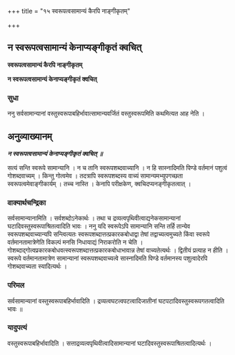 +++
title = "१५ स्वरूपत्वसामान्यं कैरपि नाङ्गीकृतम्"

+++


## न स्वरूपत्वसामान्यं केनाप्यङ्गीकृतं क्वचित्

**स्वरूपत्वसामान्यं कैरपि नाङ्गीकृतम्**

**न स्वरूपत्वसामान्यं केनाप्यङ्गीकृतं क्वचित्**

### **सुधा**

ननु सर्वसामान्यानां वस्तुस्वरूपाबहिर्भावात्सामान्यवर्जितं वस्तुस्वरूपमिति कथमित्यत आह नेति ।

## **अनुव्याख्यानम्**

***न स्वरूपत्वसामान्यं केनाप्यङ्गीकृतं क्वचित् ॥***

सत्यं सन्ति स्वरूपे सामान्यानि । न च तानि स्वरूपशब्दवाच्यानि । न हि सास्नादिमति पिण्डे वर्तमानं पशुत्वं गोशब्दवाच्यम् । किन्तु गोत्वमेव । तदत्रापि स्वरूपशब्दस्य वाच्यं सामान्यमभ्युपगच्छता स्वरूपत्वमेवाङ्गीकार्यम् । तच्च नास्ति । केनापि परीक्षकेण, क्वचिदप्यनङ्गीकृतत्वात् ।

### **वाक्यार्थचन्द्रिका**

सर्वसामान्यानामिति । सर्वशब्दोऽनेकार्थः । तथा च द्रव्यत्वपृथिवीत्वाद्यनेकसामान्यानां घटादिवस्तुस्वरूपाश्रितत्वादिति भावः । ननु यदि स्वरूपेऽपि सामान्यानि सन्ति तर्हि तान्येव स्वरूपशब्दवाच्यान्यपि सन्त्वित्यतः स्वरूपशब्दात्तत्प्रकारकबोधाद्वा तेषां तद्वाच्यत्वमुच्यते किंवा स्वरूपे वर्तमानतामात्रेणेति विकल्पं मनसि निधायाद्यं निराकरोति न चेति । गोशब्दाद्गोत्वप्रकारकबोधवत्स्वरूपशब्दात्तत्प्रकारकबोधाभावान्न तेषां वाच्यतेत्यर्थः । द्वितीयं प्रत्याह न हीति । स्वरूपे वर्तमानतामात्रेण सामान्यानां स्वरूपशब्दवाच्यत्वे सास्नादिमति पिण्डे वर्तमानस्य पशुत्वादेरपि गोशब्दवाच्यता स्यादित्यर्थः ।

### **परिमल**

सर्वसामान्यानां वस्तुस्वरूपाबहिर्भावादिति । द्रव्यत्वघटत्वपटत्वादिजातीनां घटपटादिवस्तुस्वरूपगतत्वादिति भावः ॥

### **यादुपत्यं**

वस्तुस्वरूपाबहिर्भावादिति । सत्ताद्रव्यत्वपृथिवीत्वादिसामान्यानां घटादिवस्तुस्वरूपाश्रितत्वादित्यर्थः ।

